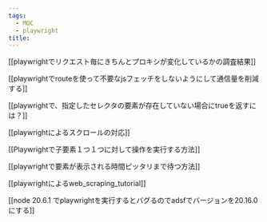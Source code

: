 ```yaml
---
tags:
  - MOC
  - playwright
title:
---
```

[[playwrightでリクエスト毎にきちんとプロキシが変化しているかの調査結果]]

[[playwrightでrouteを使って不要なjsフェッチをしないようにして通信量を削減する]]

[[playwrightで、指定したセレクタの要素が存在していない場合にtrueを返すには？]]

[[playwrightによるスクロールの対応]]

[[Playwrightで子要素１つ１つに対して操作を実行する方法]]

[[playwrightで要素が表示される時間ピッタリまで待つ方法]]

[[playwrightによるweb_scraping_tutorial]]

[[node 20.6.1 でplaywrightを実行するとバグるのでadsfでバージョンを20.16.0 にする]]
